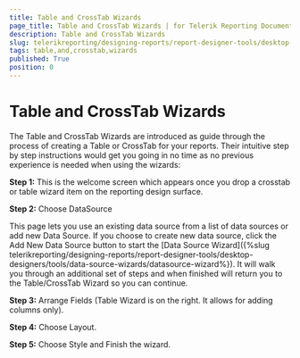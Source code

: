 ```yaml
---
title: Table and CrossTab Wizards
page_title: Table and CrossTab Wizards | for Telerik Reporting Documentation
description: Table and CrossTab Wizards
slug: telerikreporting/designing-reports/report-designer-tools/desktop-designers/tools/report-wizards/table-and-crosstab-wizards
tags: table,and,crosstab,wizards
published: True
position: 0
---
```


# Table and CrossTab Wizards



The Table and CrossTab Wizards are introduced as guide through the process of creating a Table or CrossTab for your reports. Their intuitive step by step instructions would get you going in no time as no previous experience is needed when using the wizards:

__Step 1:__ This is the welcome screen which appears once you drop a crosstab or table wizard item on the reporting design surface.       

__Step 2:__ Choose DataSource       

This page lets you use an existing data source from a list of data sources         or add new Data Source. If you choose to create new data source, click the Add         New Data Source button to start the [Data Source Wizard]({%slug telerikreporting/designing-reports/report-designer-tools/desktop-designers/tools/data-source-wizards/datasource-wizard%}). It will walk you through         an additional set of steps and when finished will return you to the Table/CrossTab         Wizard so you can continue.       

__Step 3:__ Arrange Fields (Table Wizard is on the right. It allows for adding columns only).       

__Step 4:__ Choose Layout.       

__Step 5:__ Choose Style and Finish the wizard.

